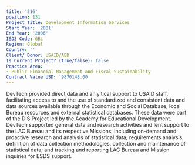 ```yaml
---
title: '216'
position: 131
Project Title: Development Information Services
Start Year: '2001'
End Year: '2006'
ISO3 Code: GBL
Region: Global
Country: ''
Client/ Donor: USAID/AED
Is Current Project? (true/false): false
Practice Area:
- Public Financial Management and Fiscal Sustainability
Contract Value USD: '9870148.00'
---
```


DevTech provided direct data and anlyitical support to USAID staff, facilitating access to and the use of standardized and consistent data and data sources available through the Economic and Social Database, local Bureau resources and external statistical databases.  These data were part of the DIS Project led by the Academy for Educational Development. DevTech supported general data and research activities and lent support to the LAC Bureau and its respective Missions, including on-demand and proactive research and analysis of statistical data; requirements analysis, definition of data collection methodologies, collection and maintenance of statistical data; and tracking and reporting LAC Bureau and Mission inquiries for ESDS support.